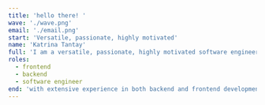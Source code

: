 ```yaml
---
title: 'hello there! '
wave: './wave.png'
email: './email.png'
start: 'Versatile, passionate, highly motivated'
name: 'Katrina Tantay'
full: 'I am a versatile, passionate, highly motivated software engineer with extensive experience in both backend and frontend development. Skilled in cutting-edge technologies such as JS, TS, React, GraphQL, and NodeJS. Committed to building accessible and inclusive components and web apps, with additional expertise in AI, chatbot creation, Accounting, and Taxes.'
roles:
  - frontend
  - backend
  - software engineer
end: 'with extensive experience in both backend and frontend development. Skilled in cutting-edge technologies such as JS, TS, React, GraphQL, and NodeJS. Committed to building accessible and inclusive components and web apps, with additional expertise in AI, chatbot creation, Accounting, and Taxes.'
---
```

